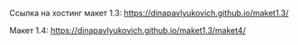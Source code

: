 Ссылка на хостинг макет 1.3:
https://dinapavlyukovich.github.io/maket1.3/

Макет 1.4:
https://dinapavlyukovich.github.io/maket1.3/maket4/

